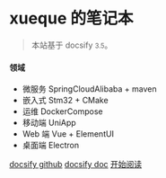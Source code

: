 <!-- _coverpage.md -->

# xueque 的笔记本

> 本站基于 docsify <small>3.5</small>。

#### 领域

- 微服务 SpringCloudAlibaba + maven
- 嵌入式 Stm32 + CMake
- 运维 DockerCompose
- 移动端 UniApp
- Web 端 Vue + ElementUI
- 桌面端 Electron

[docsify github](https://github.com/docsifyjs/docsify/)
[docsify doc](https://docsify.js.org/#/zh-cn/)
[开始阅读](/README.md)
